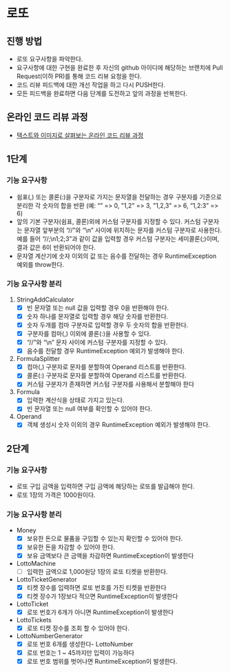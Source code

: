 # 로또
## 진행 방법
* 로또 요구사항을 파악한다.
* 요구사항에 대한 구현을 완료한 후 자신의 github 아이디에 해당하는 브랜치에 Pull Request(이하 PR)를 통해 코드 리뷰 요청을 한다.
* 코드 리뷰 피드백에 대한 개선 작업을 하고 다시 PUSH한다.
* 모든 피드백을 완료하면 다음 단계를 도전하고 앞의 과정을 반복한다.

## 온라인 코드 리뷰 과정
* [텍스트와 이미지로 살펴보는 온라인 코드 리뷰 과정](https://github.com/next-step/nextstep-docs/tree/master/codereview)

## 1단계

### 기능 요구사항
- 쉼표(,) 또는 콜론(:)을 구분자로 가지는 문자열을 전달하는 경우 구분자를 기준으로 분리한 각 숫자의 합을 반환 
(예: “” => 0, "1,2" => 3, "1,2,3" => 6, “1,2:3” => 6)
- 앞의 기본 구분자(쉼표, 콜론)외에 커스텀 구분자를 지정할 수 있다. 
커스텀 구분자는 문자열 앞부분의 “//”와 “\n” 사이에 위치하는 문자를 커스텀 구분자로 사용한다. 예를 들어 “//;\n1;2;3”과 같이 값을 입력할 경우 커스텀 구분자는 세미콜론(;)이며, 결과 값은 6이 반환되어야 한다.
- 문자열 계산기에 숫자 이외의 값 또는 음수를 전달하는 경우 RuntimeException 예외를 throw한다.

### 기능 요구사항 분리
1. StringAddCalculator
   - [x] 빈 문자열 또는 null 값을 입력할 경우 0을 반환해야 한다.
   - [x] 숫자 하나를 문자열로 입력할 경우 해당 숫자를 반환한다.
   - [x] 숫자 두개를 컴마 구분자로 입력할 경우 두 숫자의 합을 반환한다.
   - [x] 구분자를 컴마(,) 이외에 콜론(:)을 사용할 수 있다.
   - [x] “//”와 “\n” 문자 사이에 커스텀 구분자를 지정할 수 있다.
   - [x] 음수를 전달할 경우 RuntimeException 예외가 발생해야 한다.
2. FormulaSplitter
   - [x] 컴마(,) 구분자로 문자를 분할하여 Operand 리스트를 반환한다.
   - [x] 콜론(:) 구분자로 문자를 분할하여 Operand 리스트를 반환한다.
   - [x] 커스텀 구분자가 존재하면 커스텀 구분자를 사용해서 분할해야 한다
3. Formula
   - [x] 입력한 계산식을 상태로 가지고 있는다.
   - [x] 빈 문자열 또는 null 여부를 확인할 수 있어야 한다.
4. Operand
   - [x] 객체 생성시 숫자 이외의 경우 RuntimeException 예외가 발생해야 한다.

## 2단계

### 기능 요구사항
- 로또 구입 금액을 입력하면 구입 금액에 해당하는 로또를 발급해야 한다.
- 로또 1장의 가격은 1000원이다.

### 기능 요구사항 분리
- Money
  - [x] 보유한 돈으로 물품을 구입할 수 있는지 확인할 수 있어야 한다.
  - [x] 보유한 돈을 차감할 수 있어야 한다.
  - [x] 보유 금액보다 큰 금액을 차감하면 RuntimeException이 발생한다
- LottoMachine
  - [ ] 입력한 금액으로 1,000원당 1장의 로또 티켓을 반환한다.
- LottoTicketGenerator
  - [x] 티켓 장수를 입력하면 로또 번호를 가진 티켓을 반환한다
  - [x] 티켓 장수가 1장보다 적으면 RuntimeException이 발생한다
- LottoTicket
  - [x] 로또 번호가 6개가 아니면 RuntimeException이 발생한다
- LottoTickets
  - [x] 로또 티켓 장수를 조회 할 수 있어야 한다.
- LottoNumberGenerator
  - [x] 로또 번호 6개를 생성한다- LottoNumber
  - [x] 로또 번호는 1 ~ 45까지만 입력이 가능하다
  - [x] 로또 번호 범위를 벗어나면 RuntimeException이 발생한다.
